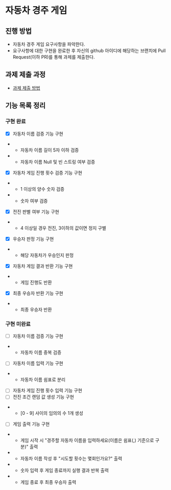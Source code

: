 # 자동차 경주 게임
## 진행 방법
* 자동차 경주 게임 요구사항을 파악한다.
* 요구사항에 대한 구현을 완료한 후 자신의 github 아이디에 해당하는 브랜치에 Pull Request(이하 PR)를 통해 과제를 제출한다.

## 과제 제출 과정
* [과제 제출 방법](https://github.com/next-step/nextstep-docs/tree/master/precourse)

## 기능 목록 정리
### 구현 완료
- [X] 자동차 이름 검증 기능 구현
- - 자동차 이름 길이 5자 이하 검증
- - 자동차 이름 Null 및 빈 스트링 여부 검증
- [X] 자동차 게임 진행 횟수 검증 기능 구현
- - 1 이상의 양수 숫자 검증 
- - 숫자 여부 검증
- [X] 전진 판별 여부 기능 구현
- - 4 이상일 경우 전진, 3이하의 값이면 정지 구별
- [X] 우승자 판정 기능 구현
- - 해당 자동차가 우승인지 판정
- [X] 자동차 게임 결과 반환 기능 구현
- - 게임 진행도 반환 
- [X] 최종 우승자 반환 기능 구현
- - 최종 우승자 반환
### 구현 미완료
- [ ] 자동차 이름 검증 기능 구현
- - 자동차 이름 중복 검증
- [ ] 자동차 이름 입력 기능 구현
- - 자동차 이름 쉼표로 분리
- [ ] 자동차 게임 진행 횟수 입력 기능 구현
- [ ] 전진 조건 랜덤 값 생성 기능 구현
- - [0 - 9] 사이의 임의의 수 1개 생성
- [ ] 게임 출력 기능 구현
- - 게임 시작 시 "경주할 자동차 이름을 입력하세요(이름은 쉼표(,) 기준으로 구분)" 출력
- - 자동차 이름 작성 후 "시도할 횟수는 몇회인가요?" 출력
- - 숫자 입력 후 게임 종료까지 실행 결과 반복 출력
- - 게임 종료 후 최종 우승자 출력
